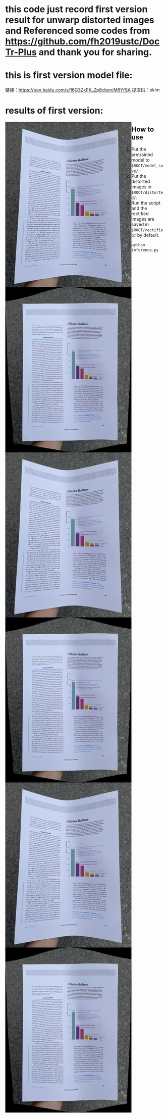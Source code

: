 # this code just record first version result for unwarp distorted images and Referenced some codes from https://github.com/fh2019ustc/DocTr-Plus and thank you for sharing.

# this is first version model file:
链接：https://pan.baidu.com/s/16G3ZxPK_Zp8cbxrcM6YfSA 
提取码：oklm

# results of first version:
<p align="center">
 <img src="./distorted/111.png" align="left" width = "400"/>
 <img src="./rectified/111_geo.png" align="left" width = "400"/>
</p>

<div align="center">
     <img src="./distorted/111.png" align="left" width = "400"/>
     <img src="./rectified/111_geo.png" align="left" width = "400"/>
</div>

<div align="center">
     <img src="./distorted/111.png" align="left" width = "400"/>
     <img src="./rectified/111_geo.png" align="left" width = "400"/>
</div>

## How to use 
1. Put the pretrained model to `$ROOT/model_save/`.
2. Put the distorted images in `$ROOT/distorted/`.
3. Run the script and the rectified images are saved in `$ROOT/rectified/` by default.
    ```
    python inference.py
    ```

